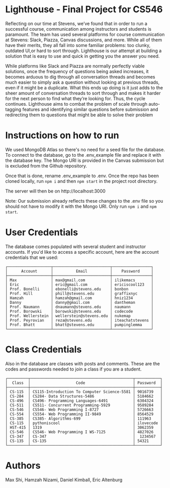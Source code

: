 # Lighthouse - Final Project for CS546
Reflecting on our time at Stevens, we’ve found that in order to run a successful course, communication among instructors and students is paramount. The team has used several platforms for course communication at Stevens: Slack, Piazza, Canvas discussions, and more.  While all of them have their merits, they all fall into some familiar problems:  too clunky, outdated UI,or hard to sort through.  Lighthouse is our attempt at building a solution that is easy to use and quick in getting you the answer you need.

While platforms like Slack and Piazza are normally perfectly viable solutions,  once the frequency of questions being asked increases,  it becomes arduous to dig through all conversation threads and becomes much easier to simply ask a question without looking at previous threads, even if it might be a duplicate.  What this ends up doing is it just adds to the sheer amount of  conversation  threads  to  sort  through  and  makes  it  harder  for  the  next person to find what they’re looking for.  Thus, the cycle continues.  Lighthouse aims to combat the problem of scale through auto-tagging features and identifying similar questions before submission and redirecting them to questions that might be able to solve their problem


# Instructions on how to run
We used MongoDB Atlas so there's no need for a seed file for the database. To connect to the database, go to the .env_example file and replace it with the database key. The Mongo URI is provided in the Canvas submission but is excluded from the Github repository.

Once that is done, rename .env_example to .env. Once the repo has been cloned locally, run 
```npm i```
and then 
```npm start```
in the project root directory.

The server will then be on http://localhost:3000 

Note: Our submission already reflects these changes to the .env file so you should not have to modify it with the Mongo URI. Only run `npm i` and `npm start`.

# User Credentials 
The database comes populated with several student and instructor accounts. If you'd like to access a specific account, here are the account credentials that we used: 

```
┌───────────────────┬─────────────────────────┬─────────────────┐
│      Account      │          Email          │    Password     │
├───────────────────┼─────────────────────────┼─────────────────┤
│ Max               │ max@gmail.com           │ ilikemacs       │
│ Eric              │ eric@gmail.com          │ ericiscool123   │
│ Prof. Bonelli     │ ebonelli@stevens.edu    │ bonbon          │
│ Prof. Hill        │ phill@stevens.edu       │ graffixnyc      │
│ Hamzah            │ hamzah@gmail.com        │ hniz1234        │
│ Danny             │ danny@gmail.com         │ dantheman       │
│ Prof. Naumann     │ dnaumann@stevens.edu    │ naumann         │
│ Prof. Borowski    │ borowski@stevens.edu    │ codecode        │
│ Prof. Wellerstein │ wellerstein@stevens.edu │ nukemap         │
│ Prof. Peyrovian   │ reza@stevens.edu        │ iteachatstevens │
│ Prof. Bhatt       │ bhatt@stevens.edu       │ pumpinglemma    │
└───────────────────┴─────────────────────────┴─────────────────┘
```

# Class Credentials
Also in the database are classes with posts and comments. These are the codes and passwords needed to join a class if you are a student.
```
┌─────────┬─────────────────────────────────────────────┬───────────┐
│  Class  │                    Code                     │ Password  │
├─────────┼─────────────────────────────────────────────┼───────────┤
│ CS-115  │ CS115-Introduction To Computer Science-5581 │ 9016739   │
│ CS-284  │ CS284- Data Structures-5486                 │ 5184662   │
│ CS-496  │ CS496- Programming Languages-6491           │ 6304324   │
│ CS-511  │ CS511- Concurrent Programming-5929          │ 9589284   │
│ CS-546  │ CS546- Web Programming I-8727               │ 5726663   │
│ CS-554  │ CS554- Web Programming II-9849              │ 8564529   │
│ CS-385  │ CS385- Algorithms-699                       │ 111963    │
│ CS-115  │ pythoniscool                                │ ilovecode │
│ HST-415 │ 1319                                        │ 3062359   │
│ CS-546  │ CS546- Web Programming I WS-7125            │ 4827026   │
│ CS-347  │ CS-347                                      │  1234567  │
│ CS-135  │ CS-135                                      │ 54321     │
└─────────┴─────────────────────────────────────────────┴───────────┘
```

# Authors
Max Shi, Hamzah Nizami, Daniel Kimball, Eric Altenburg
